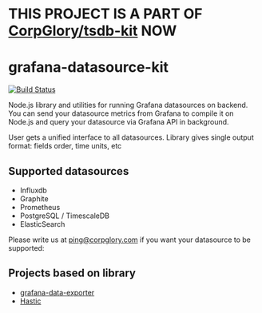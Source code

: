 # THIS PROJECT IS A PART OF [CorpGlory/tsdb-kit](https://github.com/CorpGlory/tsdb-kit) NOW

# grafana-datasource-kit

[![Build Status](https://travis-ci.org/CorpGlory/grafana-datasource-kit.svg?branch=master)](https://travis-ci.org/CorpGlory/grafana-datasource-kit)

Node.js library and utilities for running Grafana datasources on backend.
You can send your datasource metrics from Grafana to compile it on Node.js and query your datasource via Grafana API in background.

User gets a unified interface to all datasources. Library gives single output format: fields order, time units, etc

## Supported datasources

* Influxdb
* Graphite
* Prometheus
* PostgreSQL / TimescaleDB
* ElasticSearch

Please write us at ping@corpglory.com if you want your datasource to be supported: 

## Projects based on library
* [grafana-data-exporter](https://github.com/CorpGlory/grafana-data-exporter)
* [Hastic](https://github.com/hastic/hastic-server)
